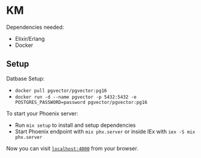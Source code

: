 # KM

Dependencies needed:

- Elixir/Erlang
- Docker

## Setup

Datbase Setup:

- `docker pull pgvector/pgvector:pg16`
- `docker run -d --name pgvector -p 5432:5432 -e POSTGRES_PASSWORD=password pgvector/pgvector:pg16`

To start your Phoenix server:

- Run `mix setup` to install and setup dependencies
- Start Phoenix endpoint with `mix phx.server` or inside IEx with `iex -S mix phx.server`

Now you can visit [`localhost:4000`](http://localhost:4000) from your browser.
